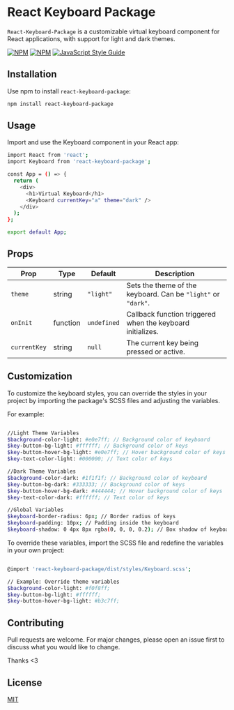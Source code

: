 # React Keyboard Package

`React-Keyboard-Package` is a customizable virtual keyboard component for React applications, with support for light and dark themes.

[![NPM](https://img.shields.io/npm/v/react-keyboard-package.svg)](https://www.npmjs.com/package/react-keyboard-package)
[![NPM](https://img.shields.io/npm/dt/react-keyboard-package.svg)](https://www.npmjs.com/package/react-keyboard-package)
[![JavaScript Style Guide](https://img.shields.io/badge/code_style-standard-brightgreen.svg)](https://standardjs.com)

## Installation

Use npm to install `react-keyboard-package`:

```bash
npm install react-keyboard-package
```

## Usage

Import and use the Keyboard component in your React app:

```bash
import React from 'react';
import Keyboard from 'react-keyboard-package';

const App = () => {
  return (
    <div>
      <h1>Virtual Keyboard</h1>
      <Keyboard currentKey="a" theme="dark" />
    </div>
  );
};

export default App;
```

## Props

| Prop         | Type     | Default     | Description                                                   |
| ------------ | -------- | ----------- | ------------------------------------------------------------- |
| `theme`      | string   | `"light"`   | Sets the theme of the keyboard. Can be `"light"` or `"dark"`. |
| `onInit`     | function | `undefined` | Callback function triggered when the keyboard initializes.    |
| `currentKey` | string   | `null`      | The current key being pressed or active.                      |

## Customization

To customize the keyboard styles, you can override the styles in your project by importing the package's SCSS files and adjusting the variables.

For example:

```bash

//Light Theme Variables
$background-color-light: #e0e7ff; // Background color of keyboard
$key-button-bg-light: #ffffff; // Background color of keys
$key-button-hover-bg-light: #e0e7ff; // Hover background color of keys
$key-text-color-light: #000000; // Text color of keys

//Dark Theme Variables
$background-color-dark: #1f1f1f; // Background color of keyboard
$key-button-bg-dark: #333333; // Background color of keys
$key-button-hover-bg-dark: #444444; // Hover background color of keys
$key-text-color-dark: #ffffff; // Text color of keys

//Global Variables
$keyboard-border-radius: 6px; // Border radius of keys
$keyboard-padding: 10px; // Padding inside the keyboard
$keyboard-shadow: 0 4px 8px rgba(0, 0, 0, 0.2); // Box shadow of keyboard

```

To override these variables, import the SCSS file and redefine the variables in your own project:

```bash

@import 'react-keyboard-package/dist/styles/Keyboard.scss';

// Example: Override theme variables
$background-color-light: #f0f8ff;
$key-button-bg-light: #ffffff;
$key-button-hover-bg-light: #b3c7ff;

```

## Contributing

Pull requests are welcome. For major changes, please open an issue first
to discuss what you would like to change.

Thanks <3

## License

[MIT](https://github.com/ajaymarathe/react-keyboard-package/blob/master/LICENSE)
